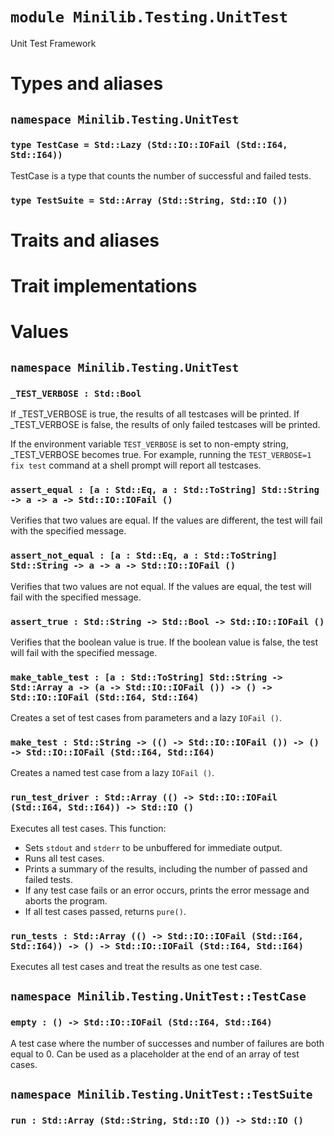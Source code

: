 # `module Minilib.Testing.UnitTest`

Unit Test Framework

# Types and aliases

## `namespace Minilib.Testing.UnitTest`

### `type TestCase = Std::Lazy (Std::IO::IOFail (Std::I64, Std::I64))`

TestCase is a type that counts the number of successful and failed tests.

### `type TestSuite = Std::Array (Std::String, Std::IO ())`

# Traits and aliases

# Trait implementations

# Values

## `namespace Minilib.Testing.UnitTest`

### `_TEST_VERBOSE : Std::Bool`

If _TEST_VERBOSE is true, the results of all testcases will be printed.
If _TEST_VERBOSE is false, the results of only failed testcases will be printed.

If the environment variable `TEST_VERBOSE` is set to non-empty string, _TEST_VERBOSE becomes true.
For example, running the `TEST_VERBOSE=1 fix test` command at a shell prompt will report all testcases.

### `assert_equal : [a : Std::Eq, a : Std::ToString] Std::String -> a -> a -> Std::IO::IOFail ()`

Verifies that two values are equal. If the values are different, the test will fail with the specified message.

### `assert_not_equal : [a : Std::Eq, a : Std::ToString] Std::String -> a -> a -> Std::IO::IOFail ()`

Verifies that two values are not equal. If the values are equal, the test will fail with the specified message.

### `assert_true : Std::String -> Std::Bool -> Std::IO::IOFail ()`

Verifies that the boolean value is true. If the boolean value is false, the test will fail with the specified message.

### `make_table_test : [a : Std::ToString] Std::String -> Std::Array a -> (a -> Std::IO::IOFail ()) -> () -> Std::IO::IOFail (Std::I64, Std::I64)`

Creates a set of test cases from parameters and a lazy `IOFail ()`.

### `make_test : Std::String -> (() -> Std::IO::IOFail ()) -> () -> Std::IO::IOFail (Std::I64, Std::I64)`

Creates a named test case from a lazy `IOFail ()`.

### `run_test_driver : Std::Array (() -> Std::IO::IOFail (Std::I64, Std::I64)) -> Std::IO ()`

Executes all test cases. This function:
- Sets `stdout` and `stderr` to be unbuffered for immediate output.
- Runs all test cases.
- Prints a summary of the results, including the number of passed and failed tests.
- If any test case fails or an error occurs, prints the error message and aborts the program.
- If all test cases passed, returns `pure()`.

### `run_tests : Std::Array (() -> Std::IO::IOFail (Std::I64, Std::I64)) -> () -> Std::IO::IOFail (Std::I64, Std::I64)`

Executes all test cases and treat the results as one test case.

## `namespace Minilib.Testing.UnitTest::TestCase`

### `empty : () -> Std::IO::IOFail (Std::I64, Std::I64)`

A test case where the number of successes and number of failures are both equal to 0.
Can be used as a placeholder at the end of an array of test cases.

## `namespace Minilib.Testing.UnitTest::TestSuite`

### `run : Std::Array (Std::String, Std::IO ()) -> Std::IO ()`